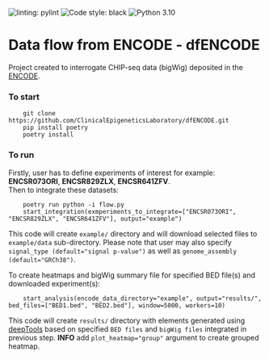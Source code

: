 ![linting: pylint](https://img.shields.io/badge/linting-pylint-yellowgreen)
![Code style: black](https://img.shields.io/badge/code%20style-black-000000.svg)
![Python 3.10](https://img.shields.io/badge/python-3.10-blue.svg)

# Data flow from ENCODE - dfENCODE

Project created to interrogate CHIP-seq data (bigWig) deposited in the [ENCODE](https://www.encodeproject.org/).

### To start 
        git clone https://github.com/ClinicalEpigeneticsLaboratory/dfENCODE.git
        pip install poetry
        poetry install

### To run
Firstly, user has to define experiments of interest for example: **ENCSR073ORI**, **ENCSR829ZLX**, **ENCSR641ZFV**.   
Then to integrate these datasets:

        poetry run python -i flow.py
        start_integration(exmperiments_to_integrate=["ENCSR073ORI", "ENCSR829ZLX", "ENCSR641ZFV"], output="example")

This code will create `example/` directory and will download selected files to `example/data` sub-directory.
Please note that user may also specify `signal_type (default="signal p-value")` as well as `genome_assembly (default="GRCh38")`.

To create heatmaps and bigWig summary file for specified BED file(s) and downloaded experiment(s):

        start_analysis(encode_data_directory="example", output="results/", bed_files=["BED1.bed", "BED2.bed"], window=5000, workers=10)

This code will create `results/` directory with elements generated using [deepTools](https://deeptools.readthedocs.io/en/develop/) based on specified `BED files` and `bigWig files` integrated in previous step.
**INFO** add `plot_heatmap="group"` argument to create grouped heatmap.
